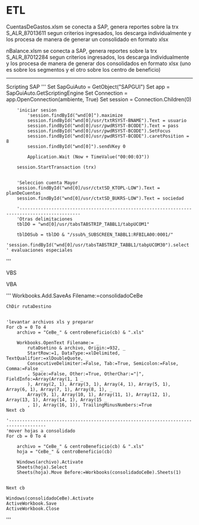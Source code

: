 # ETL

CuentasDeGastos.xlsm se conecta a SAP, genera reportes sobre la trx S_ALR_87013611 segun criterios ingresados, los descarga individualmente y los procesa de manera de generar un consolidado en formato xlsx

nBalance.xlsm se conecta a SAP, genera reportes sobre la trx S_ALR_87012284 segun criterios ingresados, los descarga individualmente y los procesa de manera de generar dos consolidados en formato xlsx (uno es sobre los segmentos y el otro sobre los centro de beneficio)

---------------
Scripting SAP
'''
 Set SapGuiAuto = GetObject("SAPGUI")
       Set app = SapGuiAuto.GetScriptingEngine
       Set Connection = app.OpenConnection(ambiente, True)
       Set session = Connection.Children(0)

        
        'iniciar sesion
            'session.findById("wnd[0]").maximize
            session.findById("wnd[0]/usr/txtRSYST-BNAME").Text = usuario
            session.findById("wnd[0]/usr/pwdRSYST-BCODE").Text = pass
            session.findById("wnd[0]/usr/pwdRSYST-BCODE").SetFocus
            session.findById("wnd[0]/usr/pwdRSYST-BCODE").caretPosition = 8
            session.findById("wnd[0]").sendVKey 0
        
            Application.Wait (Now + TimeValue("00:00:03"))
            
        session.StartTransaction (trx)
                

        'Seleccion cuenta Mayor
        session.findById("wnd[0]/usr/ctxtSD_KTOPL-LOW").Text = planDeCuentas
        session.findById("wnd[0]/usr/ctxtSD_BUKRS-LOW").Text = sociedad
        
        '---------------------------------------------------------------------------------------------
        'Otras delimitaciones
        tblDO = "wnd[0]/usr/tabsTABSTRIP_TABBL1/tabpUCOM1"
        
        tblDOSub = tblDO & "/ssub%_SUBSCREEN_TABBL1:RFBILA00:0001/"
        'session.findById("wnd[0]/usr/tabsTABSTRIP_TABBL1/tabpUCOM30").select ' evaluaciones especiales
'''


VBS



VBA

'''
Workbooks.Add.SaveAs Filename:=consolidadoCeBe
    
    ChDir rutaDestino
    
    
    'levantar archivos xls y preparar
    For cb = 0 To 4
        archivo = "CeBe_" & centroBeneficio(cb) & ".xls"
        
        Workbooks.OpenText Filename:= _
            rutaDsetino & archivo, Origin:=932, _
            StartRow:=1, DataType:=xlDelimited, TextQualifier:=xlDoubleQuote, _
            ConsecutiveDelimiter:=False, Tab:=True, Semicolon:=False, Comma:=False _
            , Space:=False, Other:=True, OtherChar:="|", FieldInfo:=Array(Array(1, 1 _
            ), Array(2, 1), Array(3, 1), Array(4, 1), Array(5, 1), Array(6, 1), Array(7, 1), Array(8, 1), _
            Array(9, 1), Array(10, 1), Array(11, 1), Array(12, 1), Array(13, 1), Array(14, 1), Array(15 _
            , 1), Array(16, 1)), TrailingMinusNumbers:=True
    Next cb
    
    '------------------------------------------------------------------------------------
    'mover hojas a consolidado
    For cb = 0 To 4
    
        archivo = "CeBe_" & centroBeneficio(cb) & ".xls"
        hoja = "CeBe_" & centroBeneficio(cb)
        
        Windows(archivo).Activate
        Sheets(hoja).Select
        Sheets(hoja).Move Before:=Workbooks(consolidadoCeBe).Sheets(1)
        
        
    Next cb
 
    Windows(consolidadoCeBe).Activate
    ActiveWorkbook.Save
    ActiveWorkbook.Close
'''
